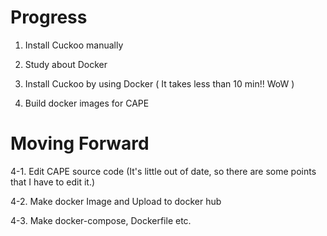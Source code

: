 # Progress

1. Install Cuckoo manually

2. Study about Docker

3. Install Cuckoo by using Docker ( It takes less than 10 min!! WoW )

4. Build docker images for CAPE

# Moving Forward

4-1. Edit CAPE source code (It's little out of date, so there are some points that I have to edit it.)

4-2. Make docker Image and Upload to docker hub

4-3. Make docker-compose, Dockerfile etc.